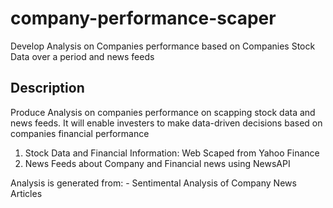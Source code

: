 # company-performance-scaper

Develop Analysis on Companies performance based on Companies Stock Data over a period and news feeds

## Description

Produce Analysis on companies performance on scapping stock data and news feeds. It will enable investers to make data-driven decisions based on companies financial performance

1. Stock Data and Financial Information: Web Scaped from Yahoo Finance
2. News Feeds about Company and Financial news using NewsAPI

Analysis is generated from: - Sentimental Analysis of Company News Articles
